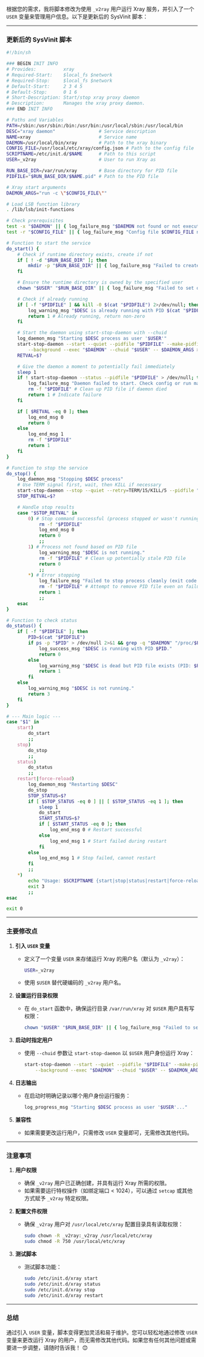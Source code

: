 根据您的需求，我将脚本修改为使用 `_v2ray` 用户运行 Xray 服务，并引入了一个 `USER` 变量来管理用户信息。以下是更新后的 SysVinit 脚本：

---

### **更新后的 SysVinit 脚本**

```bash
#!/bin/sh

### BEGIN INIT INFO
# Provides:          xray
# Required-Start:    $local_fs $network
# Required-Stop:     $local_fs $network
# Default-Start:     2 3 4 5
# Default-Stop:      0 1 6
# Short-Description: Start/stop xray proxy daemon
# Description:       Manages the xray proxy daemon.
### END INIT INFO

# Paths and Variables
PATH=/sbin:/usr/sbin:/bin:/usr/bin:/usr/local/sbin:/usr/local/bin
DESC="xray daemon"                # Service description
NAME=xray                         # Service name
DAEMON=/usr/local/bin/xray        # Path to the xray binary
CONFIG_FILE=/usr/local/etc/xray/config.json # Path to the config file
SCRIPTNAME=/etc/init.d/$NAME      # Path to this script
USER=_v2ray                       # User to run Xray as

RUN_BASE_DIR=/var/run/xray        # Base directory for PID file
PIDFILE="$RUN_BASE_DIR/$NAME.pid" # Path to the PID file

# Xray start arguments
DAEMON_ARGS="run -c \"$CONFIG_FILE\""

# Load LSB function library
. /lib/lsb/init-functions

# Check prerequisites
test -x "$DAEMON" || { log_failure_msg "$DAEMON not found or not executable"; exit 1; }
test -r "$CONFIG_FILE" || { log_failure_msg "Config file $CONFIG_FILE not found or not readable"; exit 1; }

# Function to start the service
do_start() {
    # Check if runtime directory exists, create if not
    if [ ! -d "$RUN_BASE_DIR" ]; then
        mkdir -p "$RUN_BASE_DIR" || { log_failure_msg "Failed to create $RUN_BASE_DIR"; return 1; }
    fi

    # Ensure the runtime directory is owned by the specified user
    chown "$USER" "$RUN_BASE_DIR" || { log_failure_msg "Failed to set ownership of $RUN_BASE_DIR to $USER"; return 1; }

    # Check if already running
    if [ -f "$PIDFILE" ] && kill -0 $(cat "$PIDFILE") 2>/dev/null; then
        log_warning_msg "$DESC is already running with PID $(cat "$PIDFILE")."
        return 1 # Already running, return non-zero
    fi

    # Start the daemon using start-stop-daemon with --chuid
    log_daemon_msg "Starting $DESC process as user '$USER'"
    start-stop-daemon --start --quiet --pidfile "$PIDFILE" --make-pidfile \
        --background --exec "$DAEMON" --chuid "$USER" -- $DAEMON_ARGS > /dev/null 2>&1
    RETVAL=$?

    # Give the daemon a moment to potentially fail immediately
    sleep 1
    if ! start-stop-daemon --status --pidfile "$PIDFILE" > /dev/null; then
        log_failure_msg "Daemon failed to start. Check config or run manually for errors."
        rm -f "$PIDFILE" # Clean up PID file if daemon died
        return 1 # Indicate failure
    fi

    if [ $RETVAL -eq 0 ]; then
        log_end_msg 0
        return 0
    else
        log_end_msg 1
        rm -f "$PIDFILE"
        return 1
    fi
}

# Function to stop the service
do_stop() {
    log_daemon_msg "Stopping $DESC process"
    # Use TERM signal first, wait, then KILL if necessary
    start-stop-daemon --stop --quiet --retry=TERM/15/KILL/5 --pidfile "$PIDFILE"
    STOP_RETVAL=$?

    # Handle stop results
    case "$STOP_RETVAL" in
        0) # Stop command successful (process stopped or wasn't running)
            rm -f "$PIDFILE"
            log_end_msg 0
            return 0
            ;;
        1) # Process not found based on PID file
            log_warning_msg "$DESC is not running."
            rm -f "$PIDFILE" # Clean up potentially stale PID file
            return 0
            ;;
        *) # Error stopping
            log_failure_msg "Failed to stop process cleanly (exit code $STOP_RETVAL)."
            rm -f "$PIDFILE" # Attempt to remove PID file even on failure
            return 1
            ;;
    esac
}

# Function to check status
do_status() {
    if [ -f "$PIDFILE" ]; then
        PID=$(cat "$PIDFILE")
        if ps -p "$PID" > /dev/null 2>&1 && grep -q "$DAEMON" "/proc/$PID/cmdline"; then
            log_success_msg "$DESC is running with PID $PID."
            return 0
        else
            log_warning_msg "$DESC is dead but PID file exists (PID: $PID)."
            return 1
        fi
    else
        log_warning_msg "$DESC is not running."
        return 3
    fi
}

# --- Main logic ---
case "$1" in
    start)
        do_start
        ;;
    stop)
        do_stop
        ;;
    status)
        do_status
        ;;
    restart|force-reload)
        log_daemon_msg "Restarting $DESC"
        do_stop
        STOP_STATUS=$?
        if [ $STOP_STATUS -eq 0 ] || [ $STOP_STATUS -eq 1 ]; then
            sleep 1
            do_start
            START_STATUS=$?
            if [ $START_STATUS -eq 0 ]; then
                log_end_msg 0 # Restart successful
            else
                log_end_msg 1 # Start failed during restart
            fi
        else
            log_end_msg 1 # Stop failed, cannot restart
        fi
        ;;
    *)
        echo "Usage: $SCRIPTNAME {start|stop|status|restart|force-reload}" >&2
        exit 3
        ;;
esac

exit 0
```

---

### **主要修改点**

1. **引入 `USER` 变量**
   - 定义了一个变量 `USER` 来存储运行 Xray 的用户名（默认为 `_v2ray`）：
     ```bash
     USER=_v2ray
     ```
   - 使用 `$USER` 替代硬编码的 `_v2ray` 用户名。

2. **设置运行目录权限**
   - 在 `do_start` 函数中，确保运行目录 `/var/run/xray` 对 `$USER` 用户具有写权限：
     ```bash
     chown "$USER" "$RUN_BASE_DIR" || { log_failure_msg "Failed to set ownership of $RUN_BASE_DIR to $USER"; return 1; }
     ```

3. **启动时指定用户**
   - 使用 `--chuid` 参数让 `start-stop-daemon` 以 `$USER` 用户身份运行 Xray：
     ```bash
     start-stop-daemon --start --quiet --pidfile "$PIDFILE" --make-pidfile \
         --background --exec "$DAEMON" --chuid "$USER" -- $DAEMON_ARGS > /dev/null 2>&1
     ```

4. **日志输出**
   - 在启动时明确记录以哪个用户身份运行服务：
     ```bash
     log_progress_msg "Starting $DESC process as user '$USER'..."
     ```

5. **兼容性**
   - 如果需要更改运行用户，只需修改 `USER` 变量即可，无需修改其他代码。

---

### **注意事项**

1. **用户权限**
   - 确保 `_v2ray` 用户已正确创建，并具有运行 Xray 所需的权限。
   - 如果需要运行特权操作（如绑定端口 < 1024），可以通过 `setcap` 或其他方式赋予 `_v2ray` 特定权限。

2. **配置文件权限**
   - 确保 `_v2ray` 用户对 `/usr/local/etc/xray` 配置目录具有读取权限：
     ```bash
     sudo chown -R _v2ray:_v2ray /usr/local/etc/xray
     sudo chmod -R 750 /usr/local/etc/xray
     ```

3. **测试脚本**
   - 测试脚本功能：
     ```bash
     sudo /etc/init.d/xray start
     sudo /etc/init.d/xray status
     sudo /etc/init.d/xray stop
     sudo /etc/init.d/xray restart
     ```

---

### **总结**

通过引入 `USER` 变量，脚本变得更加灵活和易于维护。您可以轻松地通过修改 `USER` 变量来更改运行 Xray 的用户，而无需修改其他代码。如果您有任何其他问题或需要进一步调整，请随时告诉我！ 😊

